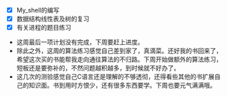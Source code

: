 - [x] My_shell的编写
- [x] 数据结构线性表及树的复习
- [x] 有关进程的题目练习

- 这周最后一项计划没有完成，下周要赶上进度。
- 除此之外，这周的算法练习感觉自己差到家了，真滴菜。还好我的书回来了，希望这次买的书能帮我走向通往算法的不归路。下周开始做额外的算法练习，短板还是要弥补的，不然问题越积越多，到时候就不好办了。
- 这几次的测验感觉自己C语言还是理解的不够透彻，还得看些其他的书扩展自己的知识面。书到用时方恨少，还有很多东西要学。下周也要元气满满哦。

